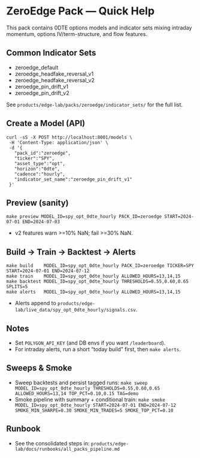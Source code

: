 # ZeroEdge Pack — Quick Help

This pack contains 0DTE options models and indicator sets mixing intraday momentum, options IV/term-structure, and flow features.

## Common Indicator Sets
- zeroedge_default
- zeroedge_headfake_reversal_v1
- zeroedge_headfake_reversal_v2
- zeroedge_pin_drift_v1
- zeroedge_pin_drift_v2

See `products/edge-lab/packs/zeroedge/indicator_sets/` for the full list.

## Create a Model (API)
```
curl -sS -X POST http://localhost:8001/models \
 -H 'Content-Type: application/json' \
 -d '{
   "pack_id":"zeroedge",
   "ticker":"SPY",
   "asset_type":"opt",
   "horizon":"0dte",
   "cadence":"hourly",
   "indicator_set_name":"zeroedge_pin_drift_v1"
 }'
```

## Preview (sanity)
```
make preview MODEL_ID=spy_opt_0dte_hourly PACK_ID=zeroedge START=2024-07-01 END=2024-07-03
```
- v2 features warn >=10% NaN; fail >=30% NaN.

## Build → Train → Backtest → Alerts
```
make build    MODEL_ID=spy_opt_0dte_hourly PACK_ID=zeroedge TICKER=SPY START=2024-07-01 END=2024-07-12
make train    MODEL_ID=spy_opt_0dte_hourly ALLOWED_HOURS=13,14,15
make backtest MODEL_ID=spy_opt_0dte_hourly THRESHOLDS=0.55,0.60,0.65 SPLITS=5
make alerts   MODEL_ID=spy_opt_0dte_hourly ALLOWED_HOURS=13,14,15
```
- Alerts append to `products/edge-lab/live_data/spy_opt_0dte_hourly/signals.csv`.

## Notes
- Set `POLYGON_API_KEY` (and DB envs if you want `/leaderboard`).
- For intraday alerts, run a short “today build” first, then `make alerts`.

## Sweeps & Smoke
- Sweep backtests and persist tagged runs: `make sweep MODEL_ID=spy_opt_0dte_hourly THRESHOLDS=0.55,0.60,0.65 ALLOWED_HOURS=13,14 TOP_PCT=0.10,0.15 TAG=demo`
- Smoke pipeline with summary + conditional train: `make smoke MODEL_ID=spy_opt_0dte_hourly START=2024-07-01 END=2024-07-12 SMOKE_MIN_SHARPE=0.30 SMOKE_MIN_TRADES=5 SMOKE_TOP_PCT=0.10`

## Runbook
- See the consolidated steps in: `products/edge-lab/docs/runbooks/all_packs_pipeline.md`
